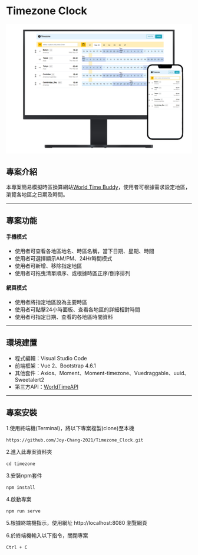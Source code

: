 # Timezone Clock

![index](/public/TimezoneIndex.png)

## 專案介紹

本專案簡易模擬時區換算網站[World Time Buddy](https://www.worldtimebuddy.com/)，使用者可根據需求設定地區，瀏覽各地區之日期及時間。

---
## 專案功能
#### 手機模式
- 使用者可查看各地區地名、時區名稱，當下日期、星期、時間
- 使用者可選擇顯示AM/PM、24Hr時間模式
- 使用者可新增、移除指定地區
- 使用者可拖曳清單順序、或根據時區正序/倒序排列
#### 網頁模式
- 使用者將指定地區設為主要時區
- 使用者可點擊24小時面板、查看各地區的詳細相對時間
- 使用者可指定日期、查看的各地區時間資料
---
## 環境建置
- 程式編輯：Visual Studio Code
- 前端框架：Vue 2、Bootstrap 4.6.1
- 其他套件：Axios、Moment、Moment-timezone、Vuedraggable、uuid、Sweetalert2
- 第三方API：[WorldTimeAPI](http://worldtimeapi.org/pages/examples)
---
## 專案安裝
1.使用終端機(Terminal)，將以下專案複製(clone)至本機
```
https://github.com/Joy-Chang-2021/Timezone_Clock.git
```
2.進入此專案資料夾
```
cd timezone
```
3.安裝npm套件
```
npm install
```
4.啟動專案
```
npm run serve
```
5.根據終端機指示，使用網址 http://localhost:8080 瀏覽網頁

6.於終端機輸入以下指令，關閉專案
```
Ctrl + C
```